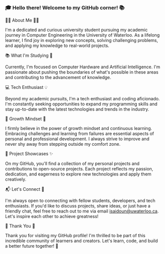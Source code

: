 ### 🎓 Hello there! Welcome to my GitHub corner! 📚


👨‍🎓 About Me 👩‍🎓

I'm a dedicated and curious university student pursuing my academic journey in Computer Engineering in the University of Waterloo. As a lifelong learner, I find joy in exploring new concepts, solving challenging problems, and applying my knowledge to real-world projects.

📚 What I'm Studying 🎯

Currently, I'm focused on Computer Hardware and Artificial Intelligence. I'm passionate about pushing the boundaries of what's possible in these areas and contributing to the advancement of knowledge.

💻 Tech Enthusiast 💡

Beyond my academic pursuits, I'm a tech enthusiast and coding aficionado. I'm constantly seeking opportunities to expand my programming skills and stay up-to-date with the latest technologies and trends in the industry.

🌱 Growth Mindset 🚀

I firmly believe in the power of growth mindset and continuous learning. Embracing challenges and learning from failures are essential aspects of personal and professional development. I always strive to improve and never shy away from stepping outside my comfort zone.

📝 Project Showcases ✨

On my GitHub, you'll find a collection of my personal projects and contributions to open-source projects. Each project reflects my passion, dedication, and eagerness to explore new technologies and apply them creatively. 

📬 Let's Connect 🤝

I'm always open to connecting with fellow students, developers, and tech enthusiasts. If you'd like to discuss projects, share ideas, or just have a friendly chat, feel free to reach out to me via email isaidoun@uwaterloo.ca. Let's inspire each other to achieve greatness!

🎉 Thank You 🙏

Thank you for visiting my GitHub profile! I'm thrilled to be part of this incredible community of learners and creators. Let's learn, code, and build a better future together! 🌟
